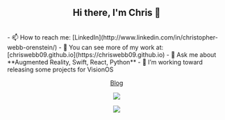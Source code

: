 <h2 align="center"> Hi there,  I'm Chris 👋</h2>
<br/>
  - 📫 How to reach me: [LinkedIn](http://www.linkedin.com/in/christopher-webb-orenstein/)
  - 🔭 You can see more of my work at:  [chriswebb09.github.io](https://chriswebb09.github.io)
  - 💬 Ask me about **Augmented Reality, Swift, React, Python**
  - 🌱 I’m working toward releasing some projects for VisionOS 

<br/>
<p align="center">
  <a href="http://chriswebb09.github.io">Blog</a>
</p>


<p align="center">
  <picture>
<source 
  srcset="https://github-readme-stats.vercel.app/api?username=chriswebb09&show_icons=true&theme=dark"
  media="(prefers-color-scheme: dark)"
/>
<source
  srcset="https://github-readme-stats.vercel.app/api?username=chriswebb09&show_icons=true"
  media="(prefers-color-scheme: light), (prefers-color-scheme: no-preference)"
/>
<img src="https://github-readme-stats.vercel.app/api/top-langs?username=chriswebb09&show_icons=true" />
</picture>
</p>

<p align="center">
  <picture>
<source 
  srcset="https://github-readme-stats.vercel.app/api/top-langs?username=chriswebb09&show_icons=true&theme=dark&layout=compact"
  media="(prefers-color-scheme: dark)"
/>
<source
  srcset="https://github-readme-stats.vercel.app/api/top-langs?username=chriswebb09&show_icons=true&layout=compact"
  media="(prefers-color-scheme: light), (prefers-color-scheme: no-preference)"
/>
<img src="https://github-readme-stats.vercel.app/api/top-langs?username=chriswebb09&show_icons=true&layout=compact" />
</picture>
</p>

